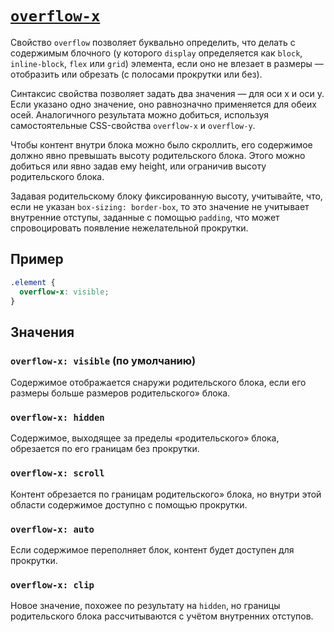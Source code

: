 # [`overflow-x`](../index.md)

Свойство `overflow` позволяет буквально определить, что делать с содержимым блочного (у которого `display` определяется как `block`, `inline-block`, `flex` или `grid`) элемента, если оно не влезает в размеры — отобразить или обрезать (с полосами прокрутки или без).

Синтаксис свойства позволяет задать два значения — для оси x и оси y. Если указано одно значение, оно равнозначно применяется для обеих осей. Аналогичного результата можно добиться, используя самостоятельные CSS-свойства `overflow-x` и `overflow-y`.

Чтобы контент внутри блока можно было скроллить, его содержимое должно явно превышать высоту родительского блока. Этого можно добиться или явно задав ему height, или ограничив высоту родительского блока.

Задавая родительскому блоку фиксированную высоту, учитывайте, что, если не указан `box-sizing: border-box`, то это значение не учитывает внутренние отступы, заданные с помощью `padding`, что может спровоцировать появление нежелательной прокрутки.

## Пример

```css
.element {
  overflow-x: visible;
}
```

## Значения

### `overflow-x: visible` (по умолчанию)

Cодержимое отображается снаружи родительского блока, если его размеры больше размеров родительского» блока.

### `overflow-x: hidden`

Cодержимое, выходящее за пределы «родительского» блока, обрезается по его границам без прокрутки.

### `overflow-x: scroll`

Контент обрезается по границам родительского» блока, но внутри этой области содержимое доступно с помощью прокрутки.

### `overflow-x: auto`

Ecли содержимое переполняет блок, контент будет доступен для прокрутки.

### `overflow-x: clip`

Новое значение, похожее по результату на `hidden`, но границы родительского блока рассчитываются с учётом внутренних отступов.
